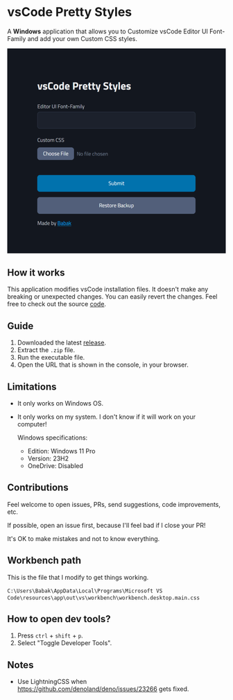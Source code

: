 # vsCode Pretty Styles

A **Windows** application that allows you to Customize vsCode Editor UI Font-Family and add your own Custom CSS styles.

![](/app.png)

## How it works

This application modifies vsCode installation files. It doesn't make any breaking or unexpected changes. You can easily revert the changes. Feel free to check out the source [code](/src/lib/updateVsCodeStyles.ts).

## Guide

1. Downloaded the latest [release](https://github.com/babakfp/vscode-pretty-styles/releases/latest).
2. Extract the `.zip` file.
3. Run the executable file.
4. Open the URL that is shown in the console, in your browser.

## Limitations

-   It only works on Windows OS.
-   It only works on my system. I don't know if it will work on your computer!

    Windows specifications:

    -   Edition: Windows 11 Pro
    -   Version: 23H2
    -   OneDrive: Disabled

## Contributions

Feel welcome to open issues, PRs, send suggestions, code improvements, etc.

If possible, open an issue first, because I'll feel bad if I close your PR!

It's OK to make mistakes and not to know everything.

## Workbench path

This is the file that I modify to get things working.

```
C:\Users\Babak\AppData\Local\Programs\Microsoft VS Code\resources\app\out\vs\workbench\workbench.desktop.main.css
```

## How to open dev tools?

1. Press `ctrl` + `shift` + `p`.
2. Select "Toggle Developer Tools".

## Notes

-   Use LightningCSS when https://github.com/denoland/deno/issues/23266 gets fixed.
